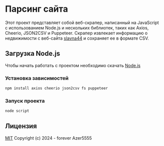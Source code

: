 # Парсинг сайта

Этот проект представляет собой веб-скрапер, написанный на JavaScript с использованием Node.js и нескольких библиотек, таких как Axios, Cheerio, JSON2CSV и Puppeteer. Скрапер извлекает информацию о недвижимости с веб-сайта 
 [slavna44](https://slavna44.ru/propertys?page=1) и сохраняет ее в формате CSV.

## Загрузка Node.js

Чтобы начать работать с проектом необходимо скачать [Node.js](https://nodejs.org/en) 

### Установка зависимостей

```sh
npm install axios cheerio json2csv fs puppeteer
```

### Запуск проекта

```sh
node script
```

## Лицензия
[MIT](https://opensource.org/license/mit/) Copyright (c) 2024 - forever Azer5555
